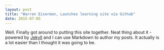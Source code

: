 ```yaml
---
layout: post
title: "Warren Eiserman, Launches learning site via Github"
date: 2015-07-05
---
```


Well. Finally got around to putting this site together. Neat thing about it - powered by [Jekyll](http://jekyllrb.com) and I can use Markdown to author my posts. It actually is a lot easier than I thought it was going to be.
